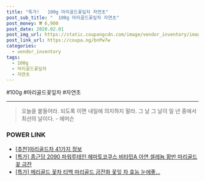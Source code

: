 ```yaml
--- 
title: "특가!   100g 마리골드꽃잎차 자연초" 
post_sub_title: "  100g 마리골드꽃잎차 자연초" 
post_money: ₩ 6,900 
post_date: 2020.02.01 
post_img_url: https://static.coupangcdn.com/image/vendor_inventory/images/2016/01/26/12/9/fa044d05-d3de-49c9-bf78-17a8ae2fa35e.jpg 
post_link_url: https://coupa.ng/bnPw7w 
categories: 
  - vendor_inventory 
tags: 
  - 100g 
  - 마리골드꽃잎차 
  - 자연초 
--- 
```

  #100g #마리골드꽃잎차 #자연초 
<hr> 

> 오늘을 붙들어라. 되도록 이면 내일에 의지하지 말라. 그 날 그 날이 일 년 중에서 최선의 날이다. - 에머슨 


### POWER LINK

* <a href="https://blog.naver.com/fasyy4321/221792299859" target="_blank">[추천]마리골드차 41가지 정보</a>
* <a href="https://blog.naver.com/santokki14/221788858935" target="_blank">[특가] 종근당 2090 파워루테인 헤마토코쿠스 비타민A 아연 셀레늄 황반 마리골드꽃 금잔</a>
* <a href="https://blog.naver.com/an0733/221792805140" target="_blank">[특가] 메리골드 꽃차 티백 마리골드 금잔화 꽃잎 차 효능 눈에좋...</a>
